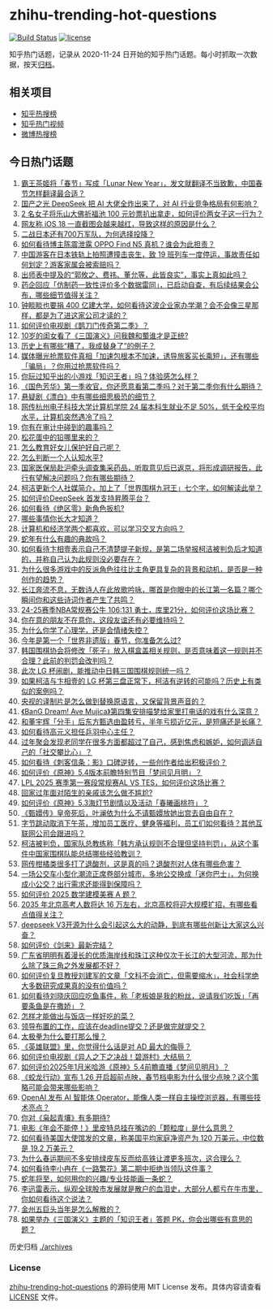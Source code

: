 # zhihu-trending-hot-questions

[![Build Status](https://github.com/justjavac/zhihu-trending-hot-questions/workflows/ci/badge.svg?branch=master)](https://github.com/justjavac/zhihu-trending-hot-questions/actions)
[![license](https://img.shields.io/github/license/justjavac/zhihu-trending-hot-questions)](https://github.com/justjavac/zhihu-trending-hot-questions/blob/master/LICENSE)

知乎热门话题，记录从 2020-11-24
日开始的知乎热门话题。每小时抓取一次数据，按天[归档](./archives)。

## 相关项目

- [知乎热搜榜](https://github.com/justjavac/zhihu-trending-top-search)
- [知乎热门视频](https://github.com/justjavac/zhihu-trending-hot-video)
- [微博热搜榜](https://github.com/justjavac/weibo-trending-hot-search)

## 今日热门话题

<!-- BEGIN -->
<!-- 最后更新时间 Sat Jan 25 2025 15:06:35 GMT+0800 (China Standard Time) -->

1. [霸王茶姬将「春节」写成「Lunar New Year」，发文就翻译不当致歉，中国春节怎样翻译最合适？](https://www.zhihu.com/question/10505377608)
1. [国产之光 DeepSeek 把 AI 大佬全炸出来了，对 AI 行业竞争格局有何影响？](https://www.zhihu.com/question/8155697879)
1. [2 名女子将乐山大佛祈福池 100 元钞票扒出拿走，如何评价两女子这一行为？](https://www.zhihu.com/question/10457409439)
1. [网友称 iOS 18 一直截图会越来越红，导致这样的原因是什么？](https://www.zhihu.com/question/9777731833)
1. [二战日本还有700万军队，为何选择投降？](https://www.zhihu.com/question/396342957)
1. [如何看待博主陈震泄露 OPPO Find N5 真机？谁会为此担责？](https://www.zhihu.com/question/10427203407)
1. [中国游客在日本铁轨上拍照遭撞击丧生，致 19 班列车一度停运，事故责任如何划定？游客家属会被索赔吗？](https://www.zhihu.com/question/10418299160)
1. [出师表中提及的“郭攸之、费祎、董允等，此皆良实”，事实上真如此吗？](https://www.zhihu.com/question/10371138349)
1. [药企回应「仿制药一致性评价多个数据雷同」，已启动自查，有后续结果会公布，哪些细节值得关注？](https://www.zhihu.com/question/10472910575)
1. [钟睒睒也要捐 400 亿建大学，如何看待这波企业家办学潮？会不会像三星那样，都是为了进这家公司才读的？](https://www.zhihu.com/question/10357126456)
1. [如何评价电视剧《鹊刀门传奇第二季》？](https://www.zhihu.com/question/9661858126)
1. [10岁的闺女看了《三国演义》问我魏和蜀谁才是正统?](https://www.zhihu.com/question/9876488216)
1. [历史上有哪些“糟了，我成替身了”的例子？](https://www.zhihu.com/question/615363027)
1. [媒体曝光抢票软件真相「加速包根本不加速，诱导旅客买长乘短」，还有哪些「骗局」？你用过抢票软件吗？](https://www.zhihu.com/question/10153953516)
1. [你玩过知乎出的小游戏「知识王者」吗？体验感怎么样？](https://www.zhihu.com/question/9183790130)
1. [《国色芳华》第一季收官，你还愿意看第二季吗？对于第二季你有什么期待？](https://www.zhihu.com/question/10331790987)
1. [悬疑剧《漂白》中有哪些细思极恐的细节？](https://www.zhihu.com/question/9850069019)
1. [网传杭州电子科技大学计算机学院 24 届本科生就业不足 50%，低于全校平均水平，计算机突然遇冷了吗？](https://www.zhihu.com/question/10197743562)
1. [你有在审计中碰到的趣事吗？](https://www.zhihu.com/question/641158139)
1. [松花蛋中的铅哪里来的？](https://www.zhihu.com/question/281021215)
1. [怎么教育好女儿保护好自己呢？](https://www.zhihu.com/question/4345754988)
1. [怎么判断一个人认知水平?](https://www.zhihu.com/question/344453214)
1. [国家医保局赴沪牵头调查集采药品，听取意见后已返京，将形成调研报告，此行有望解决问题吗？你有哪些期待？](https://www.zhihu.com/question/10062785095)
1. [柯洁更新个人社媒简介，加上了「世界围棋九冠王」七个字，如何解读此举？](https://www.zhihu.com/question/10388460452)
1. [如何评价DeepSeek 首发支持昇腾平台？](https://www.zhihu.com/question/10446977348)
1. [如何看待《绝区零》新角色扳机?](https://www.zhihu.com/question/10440953006)
1. [哪些事情你长大才知道？](https://www.zhihu.com/question/558407362)
1. [计算机和经济学两个都喜欢，可以学习交叉方向吗？](https://www.zhihu.com/question/565856761)
1. [蛇年有什么有趣的典故吗？](https://www.zhihu.com/question/6540206792)
1. [如何看待卞相壹表示自己不清楚提子新规，是第二场举报柯洁被判负后才知道的，并称自己认为此规则没必要存在？](https://www.zhihu.com/question/10442645812)
1. [为什么很多游戏中的反派角色往往比主角更具复杂的背景和动机，是否是一种创作的趋势？](https://www.zhihu.com/question/10152884059)
1. [长江奔流不息，无数诗人在此放歌吟咏，哪首是你眼中的长江第一名篇？哪个瞬间你和这些诗词作者产生了共鸣？](https://www.zhihu.com/question/10439684142)
1. [24-25赛季NBA常规赛公牛 106:131 勇士，库里21分，如何评价这场比赛？](https://www.zhihu.com/question/10428780906)
1. [你在意的朋友不在意你，这段友谊还有必要维持吗？](https://www.zhihu.com/question/10392378001)
1. [为什么你学了心理学，还是会情绪失控？](https://www.zhihu.com/question/659106309)
1. [今年是第一个「世界非遗版」春节，你准备怎么过?](https://www.zhihu.com/question/10068444178)
1. [韩国围棋协会将修改「死子」放入棋盒盖相关规则，是否意味着这一规则并不合理？此前的判罚会改判吗？](https://www.zhihu.com/question/10467623570)
1. [此次 LG 杯闹剧，能推动中日韩三国围棋规则统一吗？](https://www.zhihu.com/question/10370843758)
1. [如果柯洁与卞相壹的 LG 杯第三盘正常下，柯洁有逆转的可能吗？历史上有类似的案例吗？](https://www.zhihu.com/question/10360364489)
1. [央视的译制片是怎么做到替换原语言，又保留背景声音的？](https://www.zhihu.com/question/617127810)
1. [《BanG Dream! Ave Mujica》第四集安排喵梦给家里打电话的戏有什么深意？](https://www.zhihu.com/question/10420344289)
1. [和董宇辉「分手」后东方甄选由盈转亏，半年亏损近亿元，是短痛还是长痛？](https://www.zhihu.com/question/10347709224)
1. [如何看待高元义担任乒羽中心主任？](https://www.zhihu.com/question/10461355719)
1. [过年聚会发现老同学在很多方面都超过了自己，感到焦虑和嫉妒，如何调适自己的「社交攀比心」？](https://www.zhihu.com/question/9765246348)
1. [如何看待《刺客信条：影》口碑逆转，一些创作者给出积极评价？](https://www.zhihu.com/question/9923644056)
1. [如何评价《原神》5.4版本前瞻特别节目「梦间见月明」？](https://www.zhihu.com/question/10438317659)
1. [LPL 2025 赛季第一赛段常规赛AL VS TES，如何评价这场比赛？](https://www.zhihu.com/question/10452626697)
1. [回家过年面对陌生的亲戚该怎么做不尴尬?](https://www.zhihu.com/question/7579669259)
1. [如何评价《原神》5.3海灯节剧情以及活动「春曦画桃符」？](https://www.zhihu.com/question/10394697191)
1. [《甄嬛传》皇帝死后，叶澜依为什么不请甄嬛放她出宫去自由自在？](https://www.zhihu.com/question/2832861960)
1. [字节跳动取消下午茶，增加员工医疗、健身等福利，员工们如何看待？其他互联网公司会跟进吗？](https://www.zhihu.com/question/10446312502)
1. [柯洁被判负，国家队总教练称「韩方承认规则不合理但坚持判罚」，从这个事件中国家围棋队能总结哪些经验教训？](https://www.zhihu.com/question/10301779117)
1. [网传柑橘类很多打了退酸剂，这是真的吗？退酸剂对人体有哪些危害？](https://www.zhihu.com/question/7008365479)
1. [一场公交车小型化潮流正席卷部分城市，多地公交换成「迷你巴士」，为何换成小公交？出行需求还能得到保障吗？](https://www.zhihu.com/question/10071754135)
1. [如何评价 2025 数学建模美赛 A 题？](https://www.zhihu.com/question/10414311311)
1. [2035 年北京高考人数将达 16 万左右，北京高校将迎大规模扩招，有哪些看点值得关注？](https://www.zhihu.com/question/10343073935)
1. [deepseek V3开源为什么会引起这么大的动静，到底有哪些创新让大家这么兴奋？](https://www.zhihu.com/question/8970978383)
1. [如何评价《剑来》最新完结？](https://www.zhihu.com/question/10409610519)
1. [广东省明明有着漫长的优质海岸线和珠江这种仅次于长江的大型河流，那为什么除了珠三角之外发展都不好？](https://www.zhihu.com/question/10200670590)
1. [如何评价复旦教授刘建军的文章「文科不会消亡，但需要缩水」，社会科学绝大多数研究成果真的没有价值吗？](https://www.zhihu.com/question/10264341200)
1. [如何看待刘晓庆回应吃鱼事件，称「老板娘是我的粉丝，说请我们吃饭」「再要条鱼是在撒娇」？](https://www.zhihu.com/question/10295662187)
1. [怎样才能做出与饭店一样好吃的菜？](https://www.zhihu.com/question/21650582)
1. [领导布置的工作，应该在deadline提交？还是做完就提交？](https://www.zhihu.com/question/9552926658)
1. [太极拳为什么要打那么慢？](https://www.zhihu.com/question/480753673)
1. [《英雄联盟》里，你觉得什么话是对 AD 最大的侮辱？](https://www.zhihu.com/question/457722320)
1. [如何评价电视剧《异人之下之决战！碧游村》大结局？](https://www.zhihu.com/question/10445526399)
1. [如何评价2025年1月米哈游《原神》5.4前瞻直播《梦间见明月》？](https://www.zhihu.com/question/10470625721)
1. [《蛟龙行动》宣布 1.26 开启超前点映，春节档电影为什么很少点映？这个策略可能会带来哪些影响？](https://www.zhihu.com/question/10476393398)
1. [OpenAI 发布 AI 智能体 Operator，能像人类一样自主操控浏览器，有哪些技术亮点？](https://www.zhihu.com/question/10424217078)
1. [你对《枭起青壤》有多期待?](https://www.zhihu.com/question/664188779)
1. [电影《年会不能停！》里皮特总挂在嘴边的「颗粒度」是什么意思？](https://www.zhihu.com/question/637531337)
1. [如何看待美国大使馆发的文章，称美国平均家庭净资产为 120 万美元，中位数是 19.2 万美元？](https://www.zhihu.com/question/9927160312)
1. [为什么春运期间不多安排绿皮车反而给高铁让渡更多班次，这合理么？](https://www.zhihu.com/question/10258407503)
1. [如何看待李小冉在《一路繁花》第二期中拒绝当领队这件事？](https://www.zhihu.com/question/9922275541)
1. [蛇年将至，如何用你的兴趣/专业技能画一条蛇？](https://www.zhihu.com/question/9668924582)
1. [李迅雷表示，纵观全球股市发展就是散户的血泪史，大部分人都亏在牛市里，你如何看待这个说法？](https://www.zhihu.com/question/10253755238)
1. [金州五巨头当年是怎么解散的？](https://www.zhihu.com/question/605220553)
1. [如果举办《三国演义》主题的「知识王者」答题 PK，你会出哪些有意思的题？](https://www.zhihu.com/question/9661771652)

<!-- END -->

历史归档 [./archives](./archives)

### License

[zhihu-trending-hot-questions](https://github.com/justjavac/zhihu-trending-hot-questions)
的源码使用 MIT License 发布。具体内容请查看 [LICENSE](./LICENSE) 文件。
